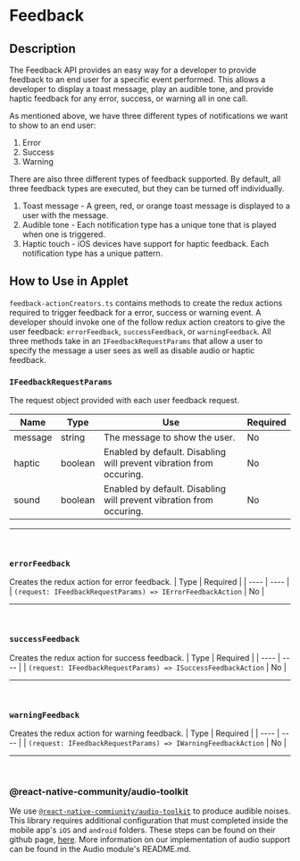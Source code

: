 # Feedback

## Description

The Feedback API provides an easy way for a developer to provide feedback to an end user for a specific event performed. This allows a developer to display a toast message, play an audible tone, and provide haptic feedback for any error, success, or warning all in one call.

As mentioned above, we have three different types of notifications we want to show to an end user:

1) Error
2) Success
3) Warning

There are also three different types of feedback supported. By default, all three feedback types are executed, but they can be turned off individually.

1) Toast message - A green, red, or orange toast message is displayed to a user with the message.
2) Audible tone - Each notification type has a unique tone that is played when one is triggered.
3) Haptic touch - iOS devices have support for haptic feedback. Each notification type has a unique pattern.

## How to Use in Applet

`feedback-actionCreators.ts` contains methods to create the redux actions required to trigger feedback for a error, success or warning event. A developer should invoke one of the follow redux action creators to give the user feedback: `errorFeedback`, `successFeedback`, or `warningFeedback`.
All three methods take in an `IFeedbackRequestParams` that allow a user to specify the message a user sees as well as disable audio or haptic feedback.

### `IFeedbackRequestParams`

The request object provided with each user feedback request.

| Name | Type | Use |Required |
| ---- | ---- | ---- | ----- |
| message | string| The message to show the user. | No |
|haptic|boolean|Enabled by default. Disabling will prevent vibration from occuring. | No|
|sound|boolean|Enabled by default. Disabling will prevent vibration from occuring. | No|

---
&nbsp;

### `errorFeedback`

Creates the redux action for error feedback.
| Type | Required |
| ---- | ---- |
| `(request: IFeedbackRequestParams) => IErrorFeedbackAction` | No |

---
&nbsp;

### `successFeedback`

Creates the redux action for success feedback.
| Type | Required |
| ---- | ---- |
| `(request: IFeedbackRequestParams) => ISuccessFeedbackAction` | No |

---
&nbsp;

### `warningFeedback`

Creates the redux action for warning feedback.
| Type | Required |
| ---- | ---- |
| `(request: IFeedbackRequestParams) => IWarningFeedbackAction` | No |

---
&nbsp;

### @react-native-community/audio-toolkit

We use [`@react-native-commiunity/audio-toolkit`](https://github.com/react-native-audio-toolkit/react-native-audio-toolkit) to produce audible noises. This library requires additional configuration that must completed inside the mobile app's `iOS` and `android` folders. These steps can be found on their github page, [here](https://github.com/react-native-audio-toolkit/react-native-audio-toolkit/blob/master/docs/SETUP.md). More information on our implementation of audio support can be found in the Audio module's README.md.
